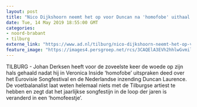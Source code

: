 ```yaml
---
layout: post
title: "Nico Dijkshoorn neemt het op voor Duncan na 'homofobe' uithaal van Johan Derksen"
date: Tue, 14 May 2019 18:55:00 GMT
categories: 
- noord-brabant 
- tilburg 
externe_link: "https://www.ad.nl/tilburg/nico-dijkshoorn-neemt-het-op-voor-duncan-na-homofobe-uithaal-van-johan-derksen~a7449dd9/"
feature_image: "https://images4.persgroep.net/rcs/3CAQElA3EVh2hhlwGvmilSJx8t0/diocontent/118742478/_fitwidth/400/?appId=21791a8992982cd8da851550a453bd7f&quality=0.7"
---
```


TILBURG - Johan Derksen heeft voor de zoveelste keer de woede op zijn hals gehaald nadat hij in Veronica Inside ‘homofobe’ uitspraken deed over het Eurovisie Songfestival en de Nederlandse inzending Duncan Laurence. De voetbalanalist laat weten helemaal niets met de Tilburgse artiest te hebben en zegt dat het jaarlijkse songfestijn in de loop der jaren is veranderd in een ‘homofeestje’.
